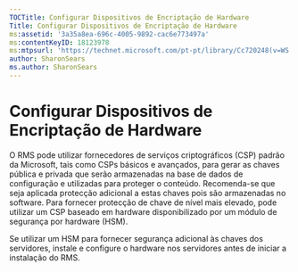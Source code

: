 ```yaml
---
TOCTitle: Configurar Dispositivos de Encriptação de Hardware
Title: Configurar Dispositivos de Encriptação de Hardware
ms:assetid: '3a35a8ea-696c-4005-9892-cac6e773497a'
ms:contentKeyID: 18123978
ms:mtpsurl: 'https://technet.microsoft.com/pt-pt/library/Cc720248(v=WS.10)'
author: SharonSears
ms.author: SharonSears
---
```


Configurar Dispositivos de Encriptação de Hardware
==================================================

O RMS pode utilizar fornecedores de serviços criptográficos (CSP) padrão da Microsoft, tais como CSPs básicos e avançados, para gerar as chaves pública e privada que serão armazenadas na base de dados de configuração e utilizadas para proteger o conteúdo. Recomenda-se que seja aplicada protecção adicional a estas chaves pois são armazenadas no software. Para fornecer protecção de chave de nível mais elevado, pode utilizar um CSP baseado em hardware disponibilizado por um módulo de segurança por hardware (HSM).

Se utilizar um HSM para fornecer segurança adicional às chaves dos servidores, instale e configure o hardware nos servidores antes de iniciar a instalação do RMS.
